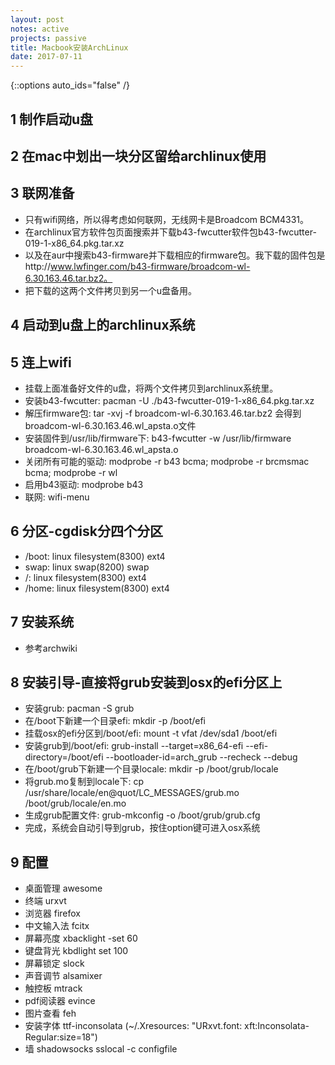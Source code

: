 ```yaml
---
layout: post
notes: active
projects: passive
title: Macbook安装ArchLinux
date: 2017-07-11
---
```



{::options auto_ids="false" /}


## 1 制作启动u盘 ##

## 2 在mac中划出一块分区留给archlinux使用 ##

## 3 联网准备 ##
* 只有wifi网络，所以得考虑如何联网，无线网卡是Broadcom BCM4331。
* 在archlinux官方软件包页面搜索并下载b43-fwcutter软件包b43-fwcutter-019-1-x86_64.pkg.tar.xz
* 以及在aur中搜索b43-firmware并下载相应的firmware包。我下载的固件包是http://www.lwfinger.com/b43-firmware/broadcom-wl-6.30.163.46.tar.bz2。
* 把下载的这两个文件拷贝到另一个u盘备用。

## 4 启动到u盘上的archlinux系统 ##

## 5 连上wifi ##
* 挂载上面准备好文件的u盘，将两个文件拷贝到archlinux系统里。
* 安装b43-fwcutter: pacman -U ./b43-fwcutter-019-1-x86_64.pkg.tar.xz
* 解压firmware包: tar -xvj -f broadcom-wl-6.30.163.46.tar.bz2 会得到broadcom-wl-6.30.163.46.wl_apsta.o文件
* 安装固件到/usr/lib/firmware下: b43-fwcutter -w /usr/lib/firmware broadcom-wl-6.30.163.46.wl_apsta.o
* 关闭所有可能的驱动: modprobe -r b43 bcma; modprobe -r brcmsmac bcma; modprobe -r wl
* 启用b43驱动: modprobe b43
* 联网: wifi-menu

## 6 分区-cgdisk分四个分区 ##
* /boot: linux filesystem(8300) ext4
* swap: linux swap(8200) swap
* /: linux filesystem(8300) ext4
* /home: linux filesystem(8300) ext4

## 7 安装系统 ##
* 参考archwiki

## 8 安装引导-直接将grub安装到osx的efi分区上 ##
* 安装grub: pacman -S grub
* 在/boot下新建一个目录efi: mkdir -p /boot/efi
* 挂载osx的efi分区到/boot/efi: mount -t vfat /dev/sda1 /boot/efi
* 安装grub到/boot/efi: grub-install --target=x86_64-efi --efi-directory=/boot/efi --bootloader-id=arch_grub --recheck --debug
* 在/boot/grub下新建一个目录locale: mkdir -p /boot/grub/locale
* 将grub.mo复制到locale下: cp /usr/share/locale/en\@quot/LC_MESSAGES/grub.mo /boot/grub/locale/en.mo
* 生成grub配置文件: grub-mkconfig -o /boot/grub/grub.cfg
* 完成，系统会自动引导到grub，按住option键可进入osx系统

## 9 配置 ##
* 桌面管理 awesome
* 终端 urxvt
* 浏览器 firefox
* 中文输入法 fcitx
* 屏幕亮度 xbacklight -set 60
* 键盘背光 kbdlight set 100
* 屏幕锁定 slock
* 声音调节 alsamixer
* 触控板 mtrack
* pdf阅读器 evince
* 图片查看 feh
* 安装字体 ttf-inconsolata (~/.Xresources: "URxvt.font: xft:Inconsolata-Regular:size=18")
* 墙 shadowsocks sslocal -c configfile
